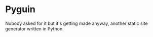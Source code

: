 # Pyguin
Nobody asked for it but it's getting made anyway, another static site generator written in Python.
